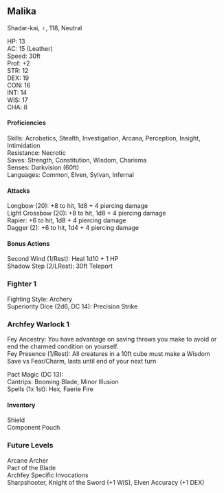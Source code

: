 ## Malika
Shadar-kai, ♀, 118, Neutral

HP: 13 \
AC: 15 (Leather) \
Speed: 30ft \
Prof: +2 \
STR: 12 \
DEX: 19 \
CON: 16 \
INT: 14 \
WIS: 17 \
CHA: 8

#### Proficiencies
Skills: Acrobatics, Stealth, Investigation, Arcana, Perception, Insight, Intimidation \
Resistance: Necrotic \
Saves: Strength, Constitution, Wisdom, Charisma \
Senses: Darkvision (60ft) \
Languages: Common, Elven, Sylvan, Infernal 

#### Attacks
Longbow (20): +8 to hit, 1d8 + 4 piercing damage \
Light Crossbow (20): +8 to hit, 1d8 + 4 piercing damage \
Rapier: +6 to hit, 1d8 + 4 piercing damage \
Dagger (2): +6 to hit, 1d4 + 4 piercing damage

#### Bonus Actions
Second Wind (1/Rest): Heal 1d10 + 1 HP \
Shadow Step (2/LRest): 30ft Teleport

### Fighter 1
Fighting Style: Archery \
Superiority Dice (2d6, DC 14): Precision Strike

### Archfey Warlock 1
Fey Ancestry: You have advantage on saving throws you make to avoid or end the charmed condition on yourself. \
Fey Presence (1/Rest): All creatures in a 10ft cube must make a Wisdom Save vs Fear/Charm, lasts until end of your next turn

Pact Magic (DC 13): \
Cantrips: Booming Blade, Minor Illusion \
Spells (1x 1st): Hex, Faerie Fire

#### Inventory
Shield \
Component Pouch 

### Future Levels
Arcane Archer \
Pact of the Blade \
Archfey Specific Invocations \
Sharpshooter, Knight of the Sword (+1 WIS), Elven Accuracy (+1 DEX)

